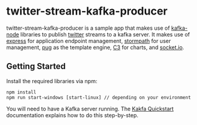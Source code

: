 twitter-stream-kafka-producer
==================

twitter-stream-kafka-producer is a sample app that makes use of [kafka-node](https://www.npmjs.com/package/kafka-node) libraries to
publish [twitter](https://www.npmjs.com/package/node-tweet-stream) streams to a kafka server. It makes use of [express](http://expressjs.com/) for application endpoint management, 
[stormpath](https://stormpath.com/) for user management, [pug](https://github.com/pugjs) as the template engine, [C3](http://c3js.org/) for charts, and [socket.io](http://socket.io/).  


Getting Started
---------------

Install the required libraries via npm:

    npm install
    npm run start-windows [start-linux] // depending on your environment

You will need to have a Kafka server running. The [Kakfa Quickstart](http://kafka.apache.org/quickstart)
documentation explains how to do this step-by-step.